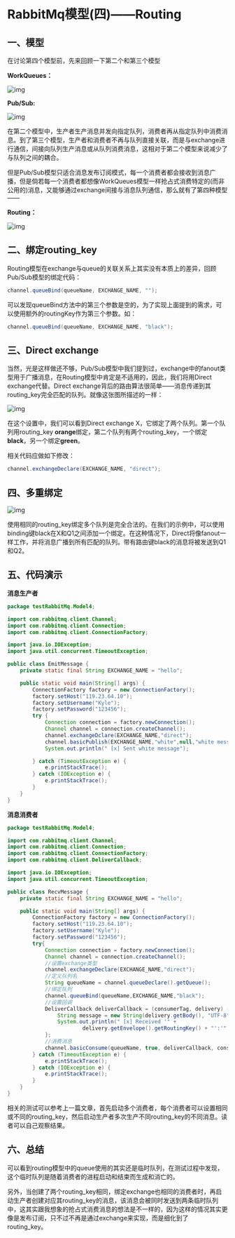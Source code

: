 # RabbitMq模型(四)——Routing

## 一、模型

在讨论第四个模型前，先来回顾一下第二个和第三个模型

**WorkQueues：**

![img](http://kylescloud.top/site/pic/RabbitMqWorkQueues.png)

**Pub/Sub:**

![img](http://kylescloud.top/site/pic/RabbitMqPubSub.png)

在第二个模型中，生产者生产消息并发向指定队列，消费者再从指定队列中消费消息。到了第三个模型，生产者和消费者不再与队列直接关联，而是与exchange进行通信，间接向队列生产消息或从队列消费消息，这相对于第二个模型来说减少了与队列之间的耦合。

但是Pub/Sub模型只适合消息发布订阅模式，每一个消费者都会接收到消息广播，但是倘若每一个消费者都想像WorkQueues模型一样抢占式消费特定的(而非公用的)消息，又能够通过exchange间接与消息队列通信，那么就有了第四种模型——

**Routing：**

![img](http://kylescloud.top/site/pic/RabbitMqRouting.png)



## 二、绑定routing_key

Routing模型在exchange与queue的关联关系上其实没有本质上的差异，回顾Pub/Sub模型的绑定代码：

```java
channel.queueBind(queueName, EXCHANGE_NAME, "");
```

可以发现queueBind方法中的第三个参数是空的，为了实现上面提到的需求，可以使用额外的routingKey作为第三个参数。如：

```java
channel.queueBind(queueName, EXCHANGE_NAME, "black");
```



## 三、Direct exchange

当然，光是这样做还不够，Pub/Sub模型中我们提到过，exchange中的fanout类型用于广播消息，在Routing模型中肯定是不适用的，因此，我们将用Direct exchange代替。Direct exchange背后的路由算法很简单——消息传递到其routing_key完全匹配的队列。就像这张图所描述的一样：

![img](http://kylescloud.top/site/pic/RabbitMqRouting.png)

在这个设置中，我们可以看到Direct exchange X，它绑定了两个队列。第一个队列用routing_key **orange**绑定，第二个队列有两个routing_key，一个绑定**black**，另一个绑定**green**。

相关代码应做如下修改：

```java
channel.exchangeDeclare(EXCHANGE_NAME, "direct");
```



## 四、多重绑定

![img](http://kylescloud.top/site/pic/RabbitMqMultipleBinding.png)

使用相同的routing_key绑定多个队列是完全合法的。在我们的示例中，可以使用binding键black在X和Q1之间添加一个绑定。在这种情况下，Direct将像fanout一样工作，并将消息广播到所有匹配的队列。带有路由键black的消息将被发送到Q1和Q2。



## 五、代码演示

**消息生产者**

```java
package testRabbitMq.Model4;

import com.rabbitmq.client.Channel;
import com.rabbitmq.client.Connection;
import com.rabbitmq.client.ConnectionFactory;

import java.io.IOException;
import java.util.concurrent.TimeoutException;

public class EmitMessage {
    private static final String EXCHANGE_NAME = "hello";

    public static void main(String[] args) {
        ConnectionFactory factory = new ConnectionFactory();
        factory.setHost("119.23.64.10");
        factory.setUsername("Kyle");
        factory.setPassword("123456");
        try {
            Connection connection = factory.newConnection();
            Channel channel = connection.createChannel();
            channel.exchangeDclare(EXCHANGE_NAME,"direct");
            channel.basicPublish(EXCHANGE_NAME,"white",null,"white message".getBytes());
            System.out.println(" [x] Sent white message");

        } catch (TimeoutException e) {
            e.printStackTrace();
        } catch (IOException e) {
            e.printStackTrace();
        }
    }
}
```

**消息消费者**

```java
package testRabbitMq.Model4;

import com.rabbitmq.client.Channel;
import com.rabbitmq.client.Connection;
import com.rabbitmq.client.ConnectionFactory;
import com.rabbitmq.client.DeliverCallback;

import java.io.IOException;
import java.util.concurrent.TimeoutException;

public class RecvMessage {
    private static final String EXCHANGE_NAME = "hello";

    public static void main(String[] args) {
        ConnectionFactory factory = new ConnectionFactory();
        factory.setHost("119.23.64.10");
        factory.setUsername("Kyle");
        factory.setPassword("123456");
        try{
            Connection connection = factory.newConnection();
            Channel channel = connection.createChannel();
            //设置exchange类型
            channel.exchangeDeclare(EXCHANGE_NAME,"direct");
            //定义队列名
            String queueName = channel.queueDeclare().getQueue();
            //绑定队列
            channel.queueBind(queueName,EXCHANGE_NAME,"black");
            //设置回调
            DeliverCallback deliverCallback = (consumerTag, delivery) -> {
                String message = new String(delivery.getBody(), "UTF-8");
                System.out.println(" [x] Received '" +
                        delivery.getEnvelope().getRoutingKey() + "':'" + message + "'");
            };
            //消费消息
            channel.basicConsume(queueName, true, deliverCallback, consumerTag -> { });
        } catch (TimeoutException e) {
            e.printStackTrace();
        } catch (IOException e) {
            e.printStackTrace();
        }
    }
}
```

相关的测试可以参考上一篇文章，首先启动多个消费者，每个消费者可以设置相同或不同的routing_key，然后启动生产者多次生产不同routing_key的不同消息。读者可以自己观察结果。



## 六、总结

可以看到routing模型中的queue使用的其实还是临时队列，在测试过程中发现，这个临时队列是随着消费者的进程启动和结束而生成和消亡的。

另外，当创建了两个routing_key相同，绑定exchange也相同的消费者时，再启动生产者创建对应其routing_key的消息，该消息会被同时发送到两条临时队列中，这其实跟我想象的抢占式消费消息的想法是不一样的，因为这样的情况其实更像是发布订阅，只不过不再是通过exchange来实现，而是细化到了routing_key。
